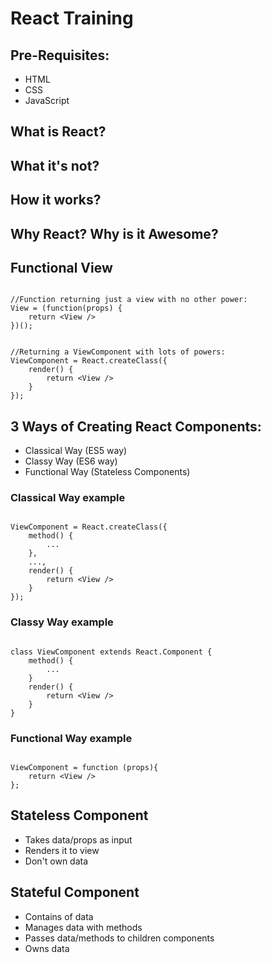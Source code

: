 # React Training

## Pre-Requisites:
- HTML
- CSS
- JavaScript

## What is React?

## What it's not?

## How it works?

## Why React? Why is it Awesome?

## Functional View

```

//Function returning just a view with no other power:
View = (function(props) {
	return <View />
})();

```

```

//Returning a ViewComponent with lots of powers:
ViewComponent = React.createClass({
	render() {
		return <View />
	}
});

````

## 3 Ways of Creating React Components:
- Classical Way (ES5 way)
- Classy Way (ES6 way)
- Functional Way (Stateless Components)

### Classical Way example

```

ViewComponent = React.createClass({
	method() {
		...
	},
	...,
	render() {
		return <View />
	}
});

```

### Classy Way example

```

class ViewComponent extends React.Component {
	method() {
		...
	}
	render() {
		return <View />
	}
}

```


### Functional Way example

```

ViewComponent = function (props){
	return <View />
};

```

## Stateless Component
- Takes data/props as input
- Renders it to view
- Don't own data

## Stateful Component
- Contains of data
- Manages data with methods
- Passes data/methods to children components
- Owns data